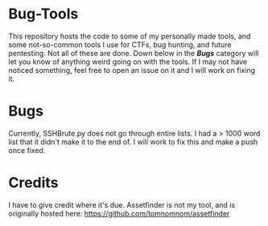 # Bug-Tools

This repository hosts the code to some of my personally made tools, and some not-so-common tools I use for CTFs, bug hunting, and future pentesting. Not all of these are done. Down below in the ***Bugs*** category will let you know of anything weird going on with the tools. If I may not have noticed something, feel free to open an issue on it and I will work on fixing it.
# Bugs

Currently, SSHBrute.py does not go through entire lists. I had a > 1000 word list that it didn't make it to the end of. I will work to fix this and make a push once fixed.

# Credits
I have to give credit where it's due. Assetfinder is not my tool, and is originally hosted here: https://github.com/tomnomnom/assetfinder
